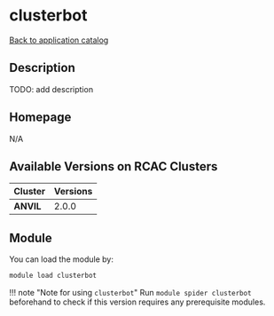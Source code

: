 # clusterbot

[Back to application catalog](../app_catalog.md)

## Description

TODO: add description

## Homepage

N/A

## Available Versions on RCAC Clusters

|Cluster|Versions|
|---|---|
**ANVIL**|2.0.0

## Module

You can load the module by:

```bash
module load clusterbot
```

!!! note "Note for using `clusterbot`"
    Run `module spider clusterbot` beforehand to check if this version requires any prerequisite modules.

